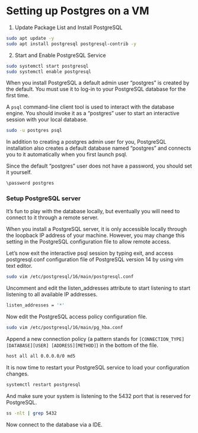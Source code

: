 # Setting up Postgres on a VM

1. Update Package List and Install PostgreSQL

```bash
sudo apt update -y
sudo apt install postgresql postgresql-contrib -y
```

2. Start and Enable PostgreSQL Service

```bash
sudo systemctl start postgresql
sudo systemctl enable postgresql
```

When you install PostgreSQL a default admin user “postgres” is created by the default. You must use it to log-in to your PostgreSQL database for the first time.

A `psql` command-line client tool is used to interact with the database engine. You should invoke it as a “postgres” user to start an interactive session with your local database.

```bash
sudo -u postgres psql
```

In addition to creating a postgres admin user for you, PostgreSQL installation also creates a default database named “postgres” and connects you to it automatically when you first launch psql.

Since the default “postgres” user does not have a password, you should set it yourself.

```bash
\password postgres
```

### Setup PostgreSQL server

It’s fun to play with the database locally, but eventually you will need to connect to it through a remote server.

When you install a PostgreSQL server, it is only accessible locally through the loopback IP address of your machine. However, you may change this setting in the PostgreSQL configuration file to allow remote access.

Let’s now exit the interactive psql session by typing exit, and access postgresql.conf configuration file of PostgreSQL version 14 by using vim text editor.

```bash
sudo vim /etc/postgresql/16/main/postgresql.conf
```

Uncomment and edit the listen_addresses attribute to start listening to start listening to all available IP addresses.

```bash
listen_addresses = '*'
```

Now edit the PostgreSQL access policy configuration file.

```bash
sudo vim /etc/postgresql/16/main/pg_hba.conf
```

Append a new connection policy (a pattern stands for `[CONNECTION_TYPE][DATABASE][USER] [ADDRESS][METHOD]`) in the bottom of the file.

```bash
host all all 0.0.0.0/0 md5
```

It is now time to restart your PostgreSQL service to load your configuration changes.

```bash
systemctl restart postgresql
```

And make sure your system is listening to the 5432 port that is reserved for PostgreSQL.

```bash
ss -nlt | grep 5432
```

Now connect to the database via a IDE.
